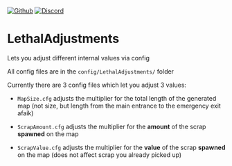 [![Github](https://img.shields.io/badge/dynamic/json?url=https%3A%2F%2Fapi.github.com%2Frepos%2Ffemboytv%2FLC_LethalAdjustments&query=%24.stargazers_count&suffix=%20stars&style=for-the-badge&logo=github&logoColor=%23FFFFFF&label=%20&labelColor=%23121212&color=%236cc644)](https://github.com/femboytv/LC_LethalAdjustments)
[![Discord](https://img.shields.io/discord/1038789193113014333?style=for-the-badge&logo=discord&logoColor=%235865F2&label=%20&labelColor=%23121212&color=%235865F2)](https://discord.gg/VFRHNGrydD)
# LethalAdjustments
Lets you adjust different internal values via config

All config files are in the `config/LethalAdjustments/` folder

Currently there are 3 config files which let you adjust 3 values:

- `MapSize.cfg` adjusts the multiplier for the total length of the generated map (not size, but length from the main entrance to the emergency exit afaik)

- `ScrapAmount.cfg` adjusts the multiplier for the **amount** of the scrap **spawned** on the map

- `ScrapValue.cfg` adjusts the multiplier for the **value** of the scrap **spawned** on the map (does not affect scrap you already picked up)
